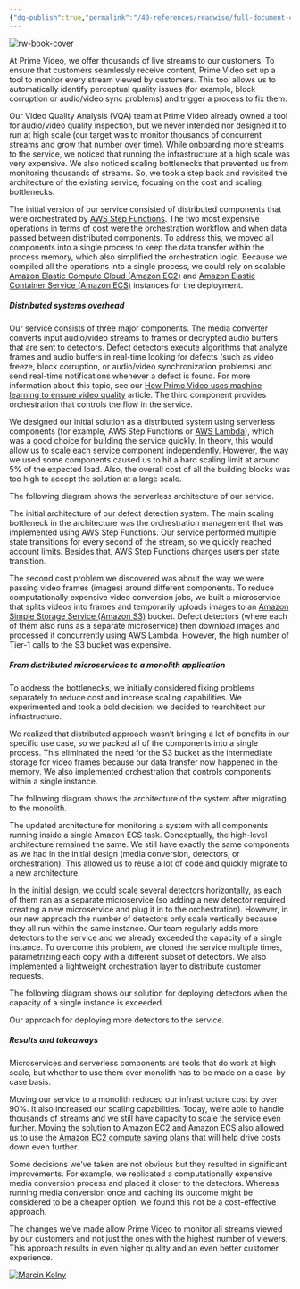 ```yaml
---
{"dg-publish":true,"permalink":"/40-references/readwise/full-document-contents/scaling-up-the-prime-video-audiovideo-monitoring-service-and-reducing-costs-by-90/","tags":["rw/articles"]}
---
```


![rw-book-cover](https://cdn.primevideotech.com/dims4/default/24d0543/2147483647/strip/true/crop/1440x700+0+49/resize/720x350!/quality/90/?url=https%3A%2F%2Famazon-k1-prod-entertainment.s3.amazonaws.com%2Fbrightspot%2F6d%2F99%2F91377f7e409eaf6844a54ddff934%2F87265567.png)

At Prime Video, we offer thousands of live streams to our customers. To ensure that customers seamlessly receive content, Prime Video set up a tool to monitor every stream viewed by customers. This tool allows us to automatically identify perceptual quality issues (for example, block corruption or audio/video sync problems) and trigger a process to fix them.

Our Video Quality Analysis (VQA) team at Prime Video already owned a tool for audio/video quality inspection, but we never intended nor designed it to run at high scale (our target was to monitor thousands of concurrent streams and grow that number over time). While onboarding more streams to the service, we noticed that running the infrastructure at a high scale was very expensive. We also noticed scaling bottlenecks that prevented us from monitoring thousands of streams. So, we took a step back and revisited the architecture of the existing service, focusing on the cost and scaling bottlenecks.

The initial version of our service consisted of distributed components that were orchestrated by [AWS Step Functions](https://docs.aws.amazon.com/step-functions/latest/dg/welcome.html). The two most expensive operations in terms of cost were the orchestration workflow and when data passed between distributed components. To address this, we moved all components into a single process to keep the data transfer within the process memory, which also simplified the orchestration logic. Because we compiled all the operations into a single process, we could rely on scalable [Amazon Elastic Compute Cloud (Amazon EC2)](https://docs.aws.amazon.com/AWSEC2/latest/UserGuide/concepts.html) and [Amazon Elastic Container Service (Amazon ECS)](https://docs.aws.amazon.com/AmazonECS/latest/developerguide/Welcome.html) instances for the deployment.

##### **Distributed systems overhead**

Our service consists of three major components. The media converter converts input audio/video streams to frames or decrypted audio buffers that are sent to detectors. Defect detectors execute algorithms that analyze frames and audio buffers in real-time looking for defects (such as video freeze, block corruption, or audio/video synchronization problems) and send real-time notifications whenever a defect is found. For more information about this topic, see our [How Prime Video uses machine learning to ensure video quality](https://www.primevideotech.com/computer-vision/how-prime-video-uses-machine-learning-to-ensure-video-quality) article. The third component provides orchestration that controls the flow in the service.

We designed our initial solution as a distributed system using serverless components (for example, AWS Step Functions or [AWS Lambda](https://docs.aws.amazon.com/lambda/latest/dg/welcome.html)), which was a good choice for building the service quickly. In theory, this would allow us to scale each service component independently. However, the way we used some components caused us to hit a hard scaling limit at around 5% of the expected load. Also, the overall cost of all the building blocks was too high to accept the solution at a large scale.

The following diagram shows the serverless architecture of our service.

 The initial architecture of our defect detection system. 
The main scaling bottleneck in the architecture was the orchestration management that was implemented using AWS Step Functions. Our service performed multiple state transitions for every second of the stream, so we quickly reached account limits. Besides that, AWS Step Functions charges users per state transition.

The second cost problem we discovered was about the way we were passing video frames (images) around different components. To reduce computationally expensive video conversion jobs, we built a microservice that splits videos into frames and temporarily uploads images to an [Amazon Simple Storage Service (Amazon S3)](https://docs.aws.amazon.com/AmazonS3/latest/userguide/Welcome.html) bucket. Defect detectors (where each of them also runs as a separate microservice) then download images and processed it concurrently using AWS Lambda. However, the high number of Tier-1 calls to the S3 bucket was expensive.

##### **From distributed microservices to a monolith application**

To address the bottlenecks, we initially considered fixing problems separately to reduce cost and increase scaling capabilities. We experimented and took a bold decision: we decided to rearchitect our infrastructure.

We realized that distributed approach wasn’t bringing a lot of benefits in our specific use case, so we packed all of the components into a single process. This eliminated the need for the S3 bucket as the intermediate storage for video frames because our data transfer now happened in the memory. We also implemented orchestration that controls components within a single instance.

The following diagram shows the architecture of the system after migrating to the monolith.

 The updated architecture for monitoring a system with all components running inside a single Amazon ECS task. 
Conceptually, the high-level architecture remained the same. We still have exactly the same components as we had in the initial design (media conversion, detectors, or orchestration). This allowed us to reuse a lot of code and quickly migrate to a new architecture.

In the initial design, we could scale several detectors horizontally, as each of them ran as a separate microservice (so adding a new detector required creating a new microservice and plug it in to the orchestration). However, in our new approach the number of detectors only scale vertically because they all run within the same instance. Our team regularly adds more detectors to the service and we already exceeded the capacity of a single instance. To overcome this problem, we cloned the service multiple times, parametrizing each copy with a different subset of detectors. We also implemented a lightweight orchestration layer to distribute customer requests.

The following diagram shows our solution for deploying detectors when the capacity of a single instance is exceeded.

 Our approach for deploying more detectors to the service. 
##### **Results and takeaways**

Microservices and serverless components are tools that do work at high scale, but whether to use them over monolith has to be made on a case-by-case basis.

Moving our service to a monolith reduced our infrastructure cost by over 90%. It also increased our scaling capabilities. Today, we’re able to handle thousands of streams and we still have capacity to scale the service even further. Moving the solution to Amazon EC2 and Amazon ECS also allowed us to use the [Amazon EC2 compute saving plans](https://aws.amazon.com/savingsplans/compute-pricing/) that will help drive costs down even further.

Some decisions we’ve taken are not obvious but they resulted in significant improvements. For example, we replicated a computationally expensive media conversion process and placed it closer to the detectors. Whereas running media conversion once and caching its outcome might be considered to be a cheaper option, we found this not be a cost-effective approach.

The changes we’ve made allow Prime Video to monitor all streams viewed by our customers and not just the ones with the highest number of viewers. This approach results in even higher quality and an even better customer experience.

 [![Marcin Kolny](https://cdn.primevideotech.com/dims4/default/afd43c6/2147483647/strip/true/crop/2067x2067+0+240/resize/100x100!/quality/90/?url=https%3A%2F%2Famazon-k1-prod-entertainment.s3.amazonaws.com%2Fbrightspot%2F0e%2Fae%2F21d49cd242a485b751e0ec761ef7%2F927237646.jpeg)](https://www.primevideotech.com/marcin-kolny)
